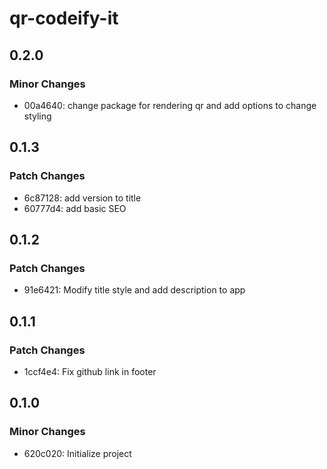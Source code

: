# qr-codeify-it

## 0.2.0

### Minor Changes

- 00a4640: change package for rendering qr and add options to change styling

## 0.1.3

### Patch Changes

- 6c87128: add version to title
- 60777d4: add basic SEO

## 0.1.2

### Patch Changes

- 91e6421: Modify title style and add description to app

## 0.1.1

### Patch Changes

- 1ccf4e4: Fix github link in footer

## 0.1.0

### Minor Changes

- 620c020: Initialize project
